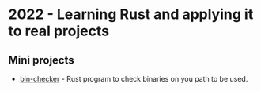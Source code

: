 # 2022 - Learning Rust and applying it to real projects

## Mini projects

- [bin-checker](bin-checker/) - Rust program to check binaries on you path to be used.
